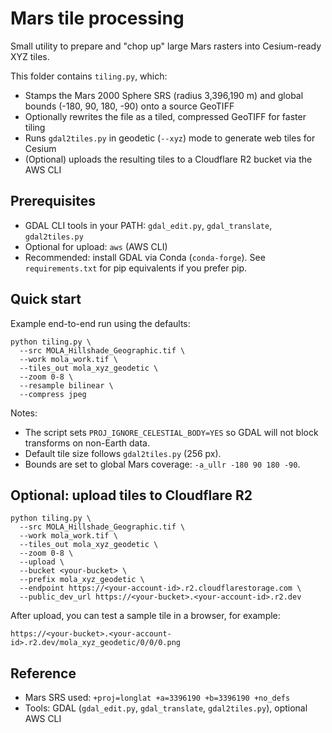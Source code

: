 # Mars tile processing

Small utility to prepare and "chop up" large Mars rasters into Cesium-ready XYZ tiles.

This folder contains `tiling.py`, which:

- Stamps the Mars 2000 Sphere SRS (radius 3,396,190 m) and global bounds (-180, 90, 180, -90) onto a source GeoTIFF
- Optionally rewrites the file as a tiled, compressed GeoTIFF for faster tiling
- Runs `gdal2tiles.py` in geodetic (`--xyz`) mode to generate web tiles for Cesium
- (Optional) uploads the resulting tiles to a Cloudflare R2 bucket via the AWS CLI

## Prerequisites

- GDAL CLI tools in your PATH: `gdal_edit.py`, `gdal_translate`, `gdal2tiles.py`
- Optional for upload: `aws` (AWS CLI)
- Recommended: install GDAL via Conda (`conda-forge`). See `requirements.txt` for pip equivalents if you prefer pip.

## Quick start

Example end-to-end run using the defaults:

```
python tiling.py \
  --src MOLA_Hillshade_Geographic.tif \
  --work mola_work.tif \
  --tiles_out mola_xyz_geodetic \
  --zoom 0-8 \
  --resample bilinear \
  --compress jpeg
```

Notes:

- The script sets `PROJ_IGNORE_CELESTIAL_BODY=YES` so GDAL will not block transforms on non-Earth data.
- Default tile size follows `gdal2tiles.py` (256 px).
- Bounds are set to global Mars coverage: `-a_ullr -180 90 180 -90`.

## Optional: upload tiles to Cloudflare R2

```
python tiling.py \
  --src MOLA_Hillshade_Geographic.tif \
  --work mola_work.tif \
  --tiles_out mola_xyz_geodetic \
  --zoom 0-8 \
  --upload \
  --bucket <your-bucket> \
  --prefix mola_xyz_geodetic \
  --endpoint https://<your-account-id>.r2.cloudflarestorage.com \
  --public_dev_url https://<your-bucket>.<your-account-id>.r2.dev
```

After upload, you can test a sample tile in a browser, for example:

```
https://<your-bucket>.<your-account-id>.r2.dev/mola_xyz_geodetic/0/0/0.png
```

## Reference

- Mars SRS used: `+proj=longlat +a=3396190 +b=3396190 +no_defs`
- Tools: GDAL (`gdal_edit.py`, `gdal_translate`, `gdal2tiles.py`), optional AWS CLI


